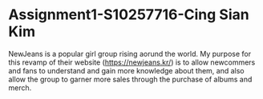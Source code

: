 # Assignment1-S10257716-Cing Sian Kim
NewJeans is a popular girl group rising aorund the world. My purpose for this revamp of their website (https://newjeans.kr/) is to allow newcommers and fans to understand and gain more knowledge about them, and also allow the group to garner more sales through the purchase of albums and merch. 
